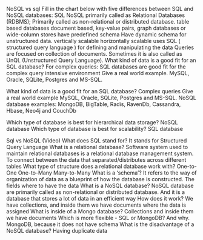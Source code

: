 NoSQL vs sql
Fill in the chart below with five differences between SQL and NoSQL databases:
SQL	NoSQL
primarily called as Relational Databases (RDBMS);	Primarily called as non-relational or distributed database.
table based databases	document based, key-value pairs, graph databases or wide-column stores
have predefined schema	Have dynamic schema for unstructured data.
vertically scalable	horizontally scalable
uses SQL ( structured query language ) for defining and manipulating the data	Queries are focused on collection of documents. Sometimes it is also called as UnQL (Unstructured Query Language).
What kind of data is a good fit for an SQL database?
For complex queries: SQL databases are good fit for the complex query intensive environment
Give a real world example.
MySQL, Oracle, SQLite, Postgres and MS-SQL.

What kind of data is a good fit for an SQL database?
Complex queries
Give a real world example
MySQL, Oracle, SQLite, Postgres and MS-SQL. NoSQL database examples: MongoDB, BigTable, Radis, RavenDb, Cassandra, Hbase, Neo4j and CouchDb

Which type of database is best for hierarchical data storage?
NoSQL database
Which type of database is best for scalability?
SQL database

Sql vs NoSQL (Video)
What does SQL stand for?
It stands for Structured Query Language
What is a relational database?
Software system used to maintain relational databases is a relational database management system. To connect between the data that separated/distributes across different tables
What type of structure does a relational database work with?
One-to-One One-to-Many Many-to-Many
What is a ‘schema’?
It refers to the way of organization of data as a blueprint of how the database is constructed. The fields where to have the data
What is a NoSQL database?
NoSQL database are primarily called as non-relational or distributed database. And it is a database that stores a lot of data in an efficient way
How does it work?
We have collections, and inside them we have documents where the data is assigned
What is inside of a Mongo database?
Collections and inside them we have documents
Which is more flexible - SQL or MongoDB? And why.
MongoDB, because it does not have schema
What is the disadvantage of a NoSQL database?
Having duplicate data
